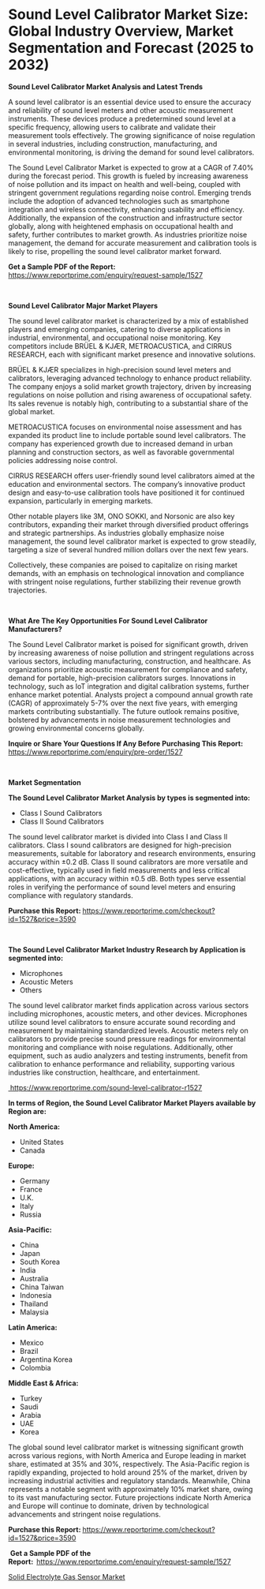 <p><h1>Sound Level Calibrator Market Size: Global Industry Overview, Market Segmentation and Forecast (2025 to 2032)</h1></p><p><strong>Sound Level Calibrator Market Analysis and Latest Trends</strong></p>
<p><p>A sound level calibrator is an essential device used to ensure the accuracy and reliability of sound level meters and other acoustic measurement instruments. These devices produce a predetermined sound level at a specific frequency, allowing users to calibrate and validate their measurement tools effectively. The growing significance of noise regulation in several industries, including construction, manufacturing, and environmental monitoring, is driving the demand for sound level calibrators.</p><p>The Sound Level Calibrator Market is expected to grow at a CAGR of 7.40% during the forecast period. This growth is fueled by increasing awareness of noise pollution and its impact on health and well-being, coupled with stringent government regulations regarding noise control. Emerging trends include the adoption of advanced technologies such as smartphone integration and wireless connectivity, enhancing usability and efficiency. Additionally, the expansion of the construction and infrastructure sector globally, along with heightened emphasis on occupational health and safety, further contributes to market growth. As industries prioritize noise management, the demand for accurate measurement and calibration tools is likely to rise, propelling the sound level calibrator market forward.</p></p>
<p><strong>Get a Sample PDF of the Report:&nbsp;</strong> <a href="https://www.reportprime.com/enquiry/request-sample/1527?utm_campaign=3096&utm_medium=2&utm_source=Github&utm_content=ia&utm_term=18032025&utm_id=sound-level-calibrator">https://www.reportprime.com/enquiry/request-sample/1527</a></p>
<p>&nbsp;</p>
<p><strong>Sound Level Calibrator Major Market Players</strong></p>
<p><p>The sound level calibrator market is characterized by a mix of established players and emerging companies, catering to diverse applications in industrial, environmental, and occupational noise monitoring. Key competitors include BRÜEL & KJÆR, METROACUSTICA, and CIRRUS RESEARCH, each with significant market presence and innovative solutions.</p><p>BRÜEL & KJÆR specializes in high-precision sound level meters and calibrators, leveraging advanced technology to enhance product reliability. The company enjoys a solid market growth trajectory, driven by increasing regulations on noise pollution and rising awareness of occupational safety. Its sales revenue is notably high, contributing to a substantial share of the global market.</p><p>METROACUSTICA focuses on environmental noise assessment and has expanded its product line to include portable sound level calibrators. The company has experienced growth due to increased demand in urban planning and construction sectors, as well as favorable governmental policies addressing noise control. </p><p>CIRRUS RESEARCH offers user-friendly sound level calibrators aimed at the education and environmental sectors. The company’s innovative product design and easy-to-use calibration tools have positioned it for continued expansion, particularly in emerging markets.</p><p>Other notable players like 3M, ONO SOKKI, and Norsonic are also key contributors, expanding their market through diversified product offerings and strategic partnerships. As industries globally emphasize noise management, the sound level calibrator market is expected to grow steadily, targeting a size of several hundred million dollars over the next few years.</p><p>Collectively, these companies are poised to capitalize on rising market demands, with an emphasis on technological innovation and compliance with stringent noise regulations, further stabilizing their revenue growth trajectories.</p></p>
<p>&nbsp;</p>
<p><strong>What Are The Key Opportunities For Sound Level Calibrator Manufacturers?</strong></p>
<p><p>The Sound Level Calibrator market is poised for significant growth, driven by increasing awareness of noise pollution and stringent regulations across various sectors, including manufacturing, construction, and healthcare. As organizations prioritize acoustic measurement for compliance and safety, demand for portable, high-precision calibrators surges. Innovations in technology, such as IoT integration and digital calibration systems, further enhance market potential. Analysts project a compound annual growth rate (CAGR) of approximately 5-7% over the next five years, with emerging markets contributing substantially. The future outlook remains positive, bolstered by advancements in noise measurement technologies and growing environmental concerns globally.</p></p>
<p><strong>Inquire or Share Your Questions If Any Before Purchasing This Report:</strong> <a href="https://www.reportprime.com/enquiry/pre-order/1527?utm_campaign=3096&utm_medium=2&utm_source=Github&utm_content=ia&utm_term=18032025&utm_id=sound-level-calibrator">https://www.reportprime.com/enquiry/pre-order/1527</a></p>
<p>&nbsp;</p>
<p><strong>Market Segmentation</strong></p>
<p><strong>The Sound Level Calibrator Market Analysis by types is segmented into:</strong></p>
<p><ul><li>Class I Sound Calibrators</li><li>Class II Sound Calibrators</li></ul></p>
<p><p>The sound level calibrator market is divided into Class I and Class II calibrators. Class I sound calibrators are designed for high-precision measurements, suitable for laboratory and research environments, ensuring accuracy within ±0.2 dB. Class II sound calibrators are more versatile and cost-effective, typically used in field measurements and less critical applications, with an accuracy within ±0.5 dB. Both types serve essential roles in verifying the performance of sound level meters and ensuring compliance with regulatory standards.</p></p>
<p><strong>Purchase this Report:&nbsp;</strong><a href="https://www.reportprime.com/checkout?id=1527&price=3590&utm_campaign=3096&utm_medium=2&utm_source=Github&utm_content=ia&utm_term=18032025&utm_id=sound-level-calibrator">https://www.reportprime.com/checkout?id=1527&price=3590</a></p>
<p>&nbsp;</p>
<p><strong>The Sound Level Calibrator Market Industry Research by Application is segmented into:</strong></p>
<p><ul><li>Microphones</li><li>Acoustic Meters</li><li>Others</li></ul></p>
<p><p>The sound level calibrator market finds application across various sectors including microphones, acoustic meters, and other devices. Microphones utilize sound level calibrators to ensure accurate sound recording and measurement by maintaining standardized levels. Acoustic meters rely on calibrators to provide precise sound pressure readings for environmental monitoring and compliance with noise regulations. Additionally, other equipment, such as audio analyzers and testing instruments, benefit from calibration to enhance performance and reliability, supporting various industries like construction, healthcare, and entertainment.</p></p>
<p><a href="https://www.reportprime.com/sound-level-calibrator-r1527?utm_campaign=3096&utm_medium=2&utm_source=Github&utm_content=ia&utm_term=18032025&utm_id=sound-level-calibrator">&nbsp;https://www.reportprime.com/sound-level-calibrator-r1527</a></p>
<p><strong>In terms of Region, the Sound Level Calibrator Market Players available by Region are:</strong></p>
<p>
    <p> <strong> North America: </strong>
        <ul>
            <li>United States</li>
            <li>Canada</li>
        </ul>
        </p> 
    <p> <strong> Europe: </strong>
        <ul>
            <li>Germany</li>
            <li>France</li>
            <li>U.K.</li>
            <li>Italy</li>
            <li>Russia</li>
        </ul>
        </p> 
    <p> <strong> Asia-Pacific: </strong>
        <ul>
            <li>China</li>
            <li>Japan</li>
            <li>South Korea</li>
            <li>India</li>
            <li>Australia</li>
            <li>China Taiwan</li>
            <li>Indonesia</li>
            <li>Thailand</li>
            <li>Malaysia</li>
        </ul>
        </p> 
    <p> <strong> Latin America: </strong>
        <ul>
            <li>Mexico</li>
            <li>Brazil</li>
            <li>Argentina Korea</li>
            <li>Colombia</li>
        </ul>
        </p> 
    <p> <strong> Middle East & Africa: </strong>
        <ul>
            <li>Turkey</li>
            <li>Saudi</li>
            <li>Arabia</li>
            <li>UAE</li>
            <li>Korea</li>
        </ul>
    </p>
    </p>
<p><p>The global sound level calibrator market is witnessing significant growth across various regions, with North America and Europe leading in market share, estimated at 35% and 30%, respectively. The Asia-Pacific region is rapidly expanding, projected to hold around 25% of the market, driven by increasing industrial activities and regulatory standards. Meanwhile, China represents a notable segment with approximately 10% market share, owing to its vast manufacturing sector. Future projections indicate North America and Europe will continue to dominate, driven by technological advancements and stringent noise regulations.</p></p>
<p><strong>Purchase this Report: </strong><a href="https://www.reportprime.com/checkout?id=1527&price=3590&utm_campaign=3096&utm_medium=2&utm_source=Github&utm_content=ia&utm_term=18032025&utm_id=sound-level-calibrator">https://www.reportprime.com/checkout?id=1527&price=3590</a></p>
<p>&nbsp;<strong>Get a Sample PDF of the Report:&nbsp;&nbsp;</strong><a href="https://www.reportprime.com/enquiry/request-sample/1527?utm_campaign=3096&utm_medium=2&utm_source=Github&utm_content=ia&utm_term=18032025&utm_id=sound-level-calibrator">https://www.reportprime.com/enquiry/request-sample/1527</a></p>
<p><strong></strong></p>
<p><p><a href="https://github.com/nxauwedaroui2/Market-Research-Report-List-1/blob/main/solid-electrolyte-gas-sensor-market.md?utm_campaign=3096&utm_medium=2&utm_source=Github&utm_content=ia&utm_term=18032025&utm_id=sound-level-calibrator">Solid Electrolyte Gas Sensor Market</a></p></p>
